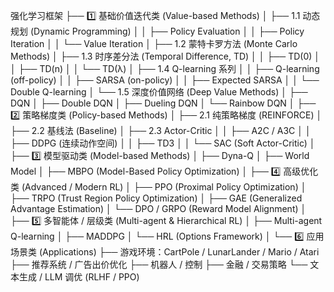 强化学习框架
├── 1️⃣ 基础价值迭代类 (Value-based Methods)
│   ├── 1.1 动态规划 (Dynamic Programming)
│   │   ├── Policy Evaluation
│   │   ├── Policy Iteration
│   │   └── Value Iteration
│   ├── 1.2 蒙特卡罗方法 (Monte Carlo Methods)
│   ├── 1.3 时序差分法 (Temporal Difference, TD)
│   │   ├── TD(0)
│   │   ├── TD(n)
│   │   └── TD(λ)
│   ├── 1.4 Q-learning 系列
│   │   ├── Q-learning (off-policy)
│   │   ├── SARSA (on-policy)
│   │   ├── Expected SARSA
│   │   └── Double Q-learning
│   └── 1.5 深度价值网络 (Deep Value Methods)
│       ├── DQN
│       ├── Double DQN
│       ├── Dueling DQN
│       └── Rainbow DQN
│
├── 2️⃣ 策略梯度类 (Policy-based Methods)
│   ├── 2.1 纯策略梯度 (REINFORCE)
│   ├── 2.2 基线法 (Baseline)
│   ├── 2.3 Actor-Critic
│   │   ├── A2C / A3C
│   │   ├── DDPG (连续动作空间)
│   │   ├── TD3
│   │   └── SAC (Soft Actor-Critic)
│
├── 3️⃣ 模型驱动类 (Model-based Methods)
│   ├── Dyna-Q
│   ├── World Model
│   ├── MBPO (Model-Based Policy Optimization)
│
├── 4️⃣ 高级优化类 (Advanced / Modern RL)
│   ├── PPO (Proximal Policy Optimization)
│   ├── TRPO (Trust Region Policy Optimization)
│   ├── GAE (Generalized Advantage Estimation)
│   └── DPO / GRPO (Reward Model Alignment)
│
├── 5️⃣ 多智能体 / 层级类 (Multi-agent & Hierarchical RL)
│   ├── Multi-agent Q-learning
│   ├── MADDPG
│   └── HRL (Options Framework)
│
└── 6️⃣ 应用场景类 (Applications)
    ├── 游戏环境：CartPole / LunarLander / Mario / Atari
    ├── 推荐系统 / 广告出价优化
    ├── 机器人 / 控制
    ├── 金融 / 交易策略
    └── 文本生成 / LLM 调优 (RLHF / PPO)
